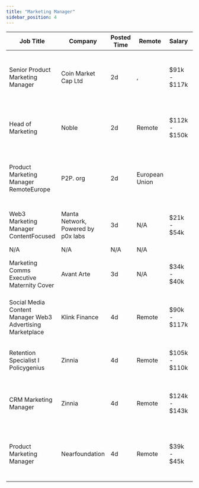 ```yaml
---
title: "Marketing Manager"
sidebar_position: 4
---
```


| Job Title | Company | Posted Time | Remote | Salary | Tags | Apply Link |
|-----------|---------|-------------|--------|--------|------|------------|
| Senior Product Marketing Manager | Coin Market Cap Ltd | 2d | , | $91k - $117k | marketing manager, marketing, non tech, product marketing, senior | [Apply](https://web3.career/senior-product-marketing-manager-coinmarketcap/102521) |
| Head of Marketing | Noble | 2d | Remote | $112k - $150k | head of marketing, marketing, non tech, executive, blockchain | [Apply](https://web3.career/head-of-marketing-noble/102484) |
| Product Marketing Manager RemoteEurope | P2P. org | 2d | European Union |  | marketing manager, remote, marketing, non tech, product marketing | [Apply](https://web3.career/product-marketing-manager-remote-europe-p2p-org/102482) |
| Web3 Marketing Manager ContentFocused | Manta Network, Powered by p0x labs | 3d | N/A | $21k - $54k | marketing manager, marketing, non tech, remote | [Apply](https://web3.career/web3-marketing-manager-content-focused-mantanetwork/102431) |
| N/A | N/A | N/A | N/A |  |  | [Apply](https://web3.career/metana) |
| Marketing Comms Executive Maternity Cover | Avant Arte | 3d | N/A | $34k - $40k | community manager, non tech, executive, marketing | [Apply](https://web3.career/marketing-comms-executive-maternity-cover-avantarte/102412) |
| Social Media Content Manager Web3 Advertising Marketplace | Klink Finance | 4d | Remote | $90k - $117k | marketing, non tech, copywriting, social media, blockchain | [Apply](https://web3.career/social-media-content-manager-web3-advertising-marketplace-klinkfinance/102383) |
| Retention Specialist I Policygenius | Zinnia | 4d | Remote | $105k - $110k | marketing, non tech, product manager, remote | [Apply](https://web3.career/retention-specialist-i-policygenius-zinnia/97588) |
| CRM Marketing Manager | Zinnia | 4d | Remote | $124k - $143k | marketing manager, crm, marketing, non tech, remote | [Apply](https://web3.career/crm-marketing-manager-zinnia/98977) |
| Product Marketing Manager | Nearfoundation | 4d | Remote | $39k - $45k | marketing manager, marketing, non tech, product marketing, blockchain | [Apply](https://web3.career/product-marketing-manager-nearfoundation/100183) |
